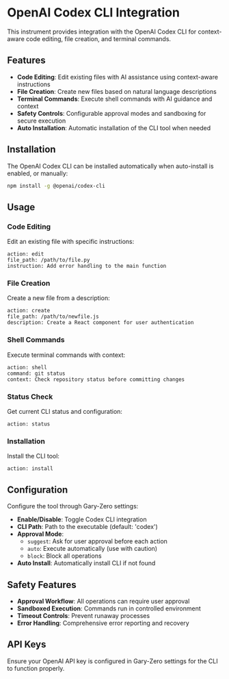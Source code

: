# OpenAI Codex CLI Integration

This instrument provides integration with the OpenAI Codex CLI for context-aware code editing, file creation, and terminal commands.

## Features

- **Code Editing**: Edit existing files with AI assistance using context-aware instructions
- **File Creation**: Create new files based on natural language descriptions
- **Terminal Commands**: Execute shell commands with AI guidance and context
- **Safety Controls**: Configurable approval modes and sandboxing for secure execution
- **Auto Installation**: Automatic installation of the CLI tool when needed

## Installation

The OpenAI Codex CLI can be installed automatically when auto-install is enabled, or manually:

```bash
npm install -g @openai/codex-cli
```

## Usage

### Code Editing

Edit an existing file with specific instructions:

```
action: edit
file_path: /path/to/file.py
instruction: Add error handling to the main function
```

### File Creation

Create a new file from a description:

```
action: create
file_path: /path/to/newfile.js
description: Create a React component for user authentication
```

### Shell Commands

Execute terminal commands with context:

```
action: shell
command: git status
context: Check repository status before committing changes
```

### Status Check

Get current CLI status and configuration:

```
action: status
```

### Installation

Install the CLI tool:

```
action: install
```

## Configuration

Configure the tool through Gary-Zero settings:

- **Enable/Disable**: Toggle Codex CLI integration
- **CLI Path**: Path to the executable (default: 'codex')
- **Approval Mode**:
  - `suggest`: Ask for user approval before each action
  - `auto`: Execute automatically (use with caution)
  - `block`: Block all operations
- **Auto Install**: Automatically install CLI if not found

## Safety Features

- **Approval Workflow**: All operations can require user approval
- **Sandboxed Execution**: Commands run in controlled environment
- **Timeout Controls**: Prevent runaway processes
- **Error Handling**: Comprehensive error reporting and recovery

## API Keys

Ensure your OpenAI API key is configured in Gary-Zero settings for the CLI to function properly.
